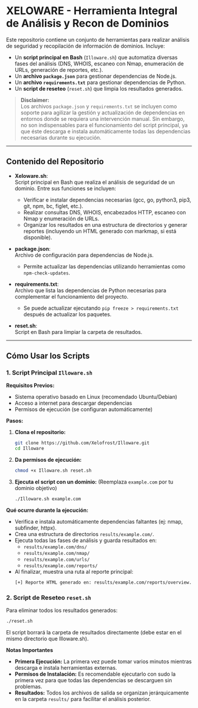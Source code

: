 # XELOWARE - Herramienta Integral de Análisis y Recon de Dominios

Este repositorio contiene un conjunto de herramientas para realizar análisis de seguridad y recopilación de información de dominios. Incluye:

- Un **script principal en Bash** (`Illoware.sh`) que automatiza diversas fases del análisis (DNS, WHOIS, escaneo con Nmap, enumeración de URLs, generación de reportes, etc.).
- Un **archivo `package.json`** para gestionar dependencias de Node.js.
- Un **archivo `requirements.txt`** para gestionar dependencias de Python.
- Un **script de reseteo** (`reset.sh`) que limpia los resultados generados.

> **Disclaimer:**  
> Los archivos `package.json` y `requirements.txt` se incluyen como soporte para agilizar la gestión y actualización de dependencias en entornos donde se requiera una intervención manual. Sin embargo, no son indispensables para el funcionamiento del script principal, ya que éste descarga e instala automáticamente todas las dependencias necesarias durante su ejecución.

---

## Contenido del Repositorio

- **Xeloware.sh**:  
  Script principal en Bash que realiza el análisis de seguridad de un dominio. Entre sus funciones se incluyen:  
  - Verificar e instalar dependencias necesarias (gcc, go, python3, pip3, git, npm, bc, figlet, etc.).
  - Realizar consultas DNS, WHOIS, encabezados HTTP, escaneo con Nmap y enumeración de URLs.
  - Organizar los resultados en una estructura de directorios y generar reportes (incluyendo un HTML generado con markmap, si está disponible).

- **package.json**:  
  Archivo de configuración para dependencias de Node.js.  
  - Permite actualizar las dependencias utilizando herramientas como `npm-check-updates`.

- **requirements.txt**:  
  Archivo que lista las dependencias de Python necesarias para complementar el funcionamiento del proyecto.  
  - Se puede actualizar ejecutando `pip freeze > requirements.txt` después de actualizar los paquetes.

- **reset.sh**:  
  Script en Bash para limpiar la carpeta de resultados.

---

## Cómo Usar los Scripts

### 1. Script Principal `Illoware.sh`

**Requisitos Previos:**
- Sistema operativo basado en Linux (recomendado Ubuntu/Debian)
- Acceso a internet para descargar dependencias
- Permisos de ejecución (se configuran automáticamente)

**Pasos:**

1. **Clona el repositorio:**
   ```bash
   git clone https://github.com/Xelofrost/Illoware.git
   cd Illoware
   ```

2. **Da permisos de ejecución:**
   ```bash
   chmod +x Illoware.sh reset.sh
   ```

3. **Ejecuta el script con un dominio:**
   (Reemplaza `example.com` por tu dominio objetivo)
   ```bash
   ./Illoware.sh example.com
   ```

**Qué ocurre durante la ejecución:**

- Verifica e instala automáticamente dependencias faltantes (ej: nmap, subfinder, httpx).
- Crea una estructura de directorios `results/example.com/`.
- Ejecuta todas las fases de análisis y guarda resultados en:
  - `results/example.com/dns/`
  - `results/example.com/nmap/`
  - `results/example.com/urls/`
  - `results/example.com/reports/`
- Al finalizar, muestra una ruta al reporte principal:
  ```bash
  [+] Reporte HTML generado en: results/example.com/reports/overview.html
  ```

### 2. Script de Reseteo `reset.sh`

Para eliminar todos los resultados generados:
```bash
./reset.sh
```

El script borrará la carpeta de resultados directamente (debe estar en el mismo directorio que Illoware.sh).

**Notas Importantes**

- **Primera Ejecución:** La primera vez puede tomar varios minutos mientras descarga e instala herramientas externas.
- **Permisos de Instalación:** Es recomendable ejecutarlo con sudo la primera vez para que todas las dependencias se descarguen sin problemas.
- **Resultados:** Todos los archivos de salida se organizan jerárquicamente en la carpeta `results/` para facilitar el análisis posterior.